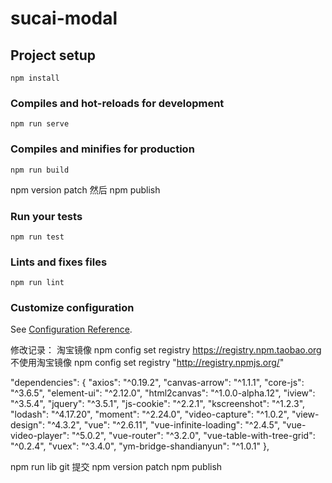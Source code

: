 # sucai-modal

## Project setup

```
npm install
```

### Compiles and hot-reloads for development

```
npm run serve
```

### Compiles and minifies for production

```
npm run build
```

npm version patch 然后 npm publish

### Run your tests

```
npm run test
```

### Lints and fixes files

```
npm run lint
```

### Customize configuration

See [Configuration Reference](https://cli.vuejs.org/config/).

修改记录：
淘宝镜像 npm config set registry https://registry.npm.taobao.org
不使用淘宝镜像 npm config set registry "http://registry.npmjs.org/"

"dependencies": {
"axios": "^0.19.2",
"canvas-arrow": "^1.1.1",
"core-js": "^3.6.5",
"element-ui": "^2.12.0",
"html2canvas": "^1.0.0-alpha.12",
"iview": "^3.5.4",
"jquery": "^3.5.1",
"js-cookie": "^2.2.1",
"kscreenshot": "^1.2.3",
"lodash": "^4.17.20",
"moment": "^2.24.0",
"video-capture": "^1.0.2",
"view-design": "^4.3.2",
"vue": "^2.6.11",
"vue-infinite-loading": "^2.4.5",
"vue-video-player": "^5.0.2",
"vue-router": "^3.2.0",
"vue-table-with-tree-grid": "^0.2.4",
"vuex": "^3.4.0",
"ym-bridge-shandianyun": "^1.0.1"
},

npm run lib
git 提交
npm version patch
npm publish
